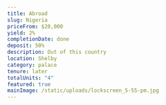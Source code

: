 ```yaml
---
title: Abroad
slug: Nigeria
priceFrom: $20,000
yield: 2%
completionDate: done
deposit: 50%
description: O﻿ut of this country
location: Shelby
category: palace
tenure: later
totalUnits: "4"
featured: true
mainImage: /static/uploads/lockscreen_5-55-pm.jpg
---
```


